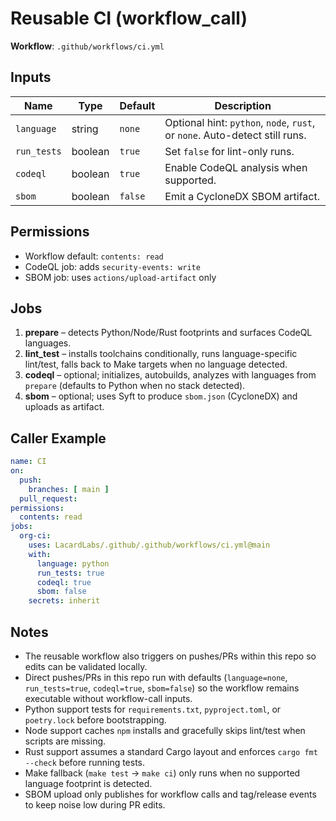 # Reusable CI (workflow_call)

**Workflow**: `.github/workflows/ci.yml`

## Inputs

| Name | Type | Default | Description |
| ---- | ---- | ------- | ----------- |
| `language` | string | `none` | Optional hint: `python`, `node`, `rust`, or `none`. Auto-detect still runs. |
| `run_tests` | boolean | `true` | Set `false` for lint-only runs. |
| `codeql` | boolean | `true` | Enable CodeQL analysis when supported. |
| `sbom` | boolean | `false` | Emit a CycloneDX SBOM artifact. |

## Permissions

- Workflow default: `contents: read`
- CodeQL job: adds `security-events: write`
- SBOM job: uses `actions/upload-artifact` only

## Jobs

1. **prepare** – detects Python/Node/Rust footprints and surfaces CodeQL languages.
2. **lint_test** – installs toolchains conditionally, runs language-specific lint/test, falls back to Make targets when no language detected.
3. **codeql** – optional; initializes, autobuilds, analyzes with languages from `prepare` (defaults to Python when no stack detected).
4. **sbom** – optional; uses Syft to produce `sbom.json` (CycloneDX) and uploads as artifact.

## Caller Example

```yaml
name: CI
on:
  push:
    branches: [ main ]
  pull_request:
permissions:
  contents: read
jobs:
  org-ci:
    uses: LacardLabs/.github/.github/workflows/ci.yml@main
    with:
      language: python
      run_tests: true
      codeql: true
      sbom: false
    secrets: inherit
```

## Notes

- The reusable workflow also triggers on pushes/PRs within this repo so edits can be validated locally.
- Direct pushes/PRs in this repo run with defaults (`language=none`, `run_tests=true`, `codeql=true`, `sbom=false`) so the workflow remains executable without workflow-call inputs.
- Python support tests for `requirements.txt`, `pyproject.toml`, or `poetry.lock` before bootstrapping.
- Node support caches `npm` installs and gracefully skips lint/test when scripts are missing.
- Rust support assumes a standard Cargo layout and enforces `cargo fmt --check` before running tests.
- Make fallback (`make test` → `make ci`) only runs when no supported language footprint is detected.
- SBOM upload only publishes for workflow calls and tag/release events to keep noise low during PR edits.
